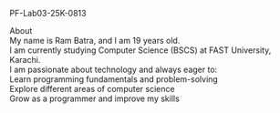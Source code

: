  PF-Lab03-25K-0813  

About  
My name is Ram Batra, and I am 19 years old.  
I am currently studying Computer Science (BSCS) at FAST University, Karachi.  
I am passionate about technology and always eager to:  
 Learn programming fundamentals and problem-solving  
 Explore different areas of computer science  
 Grow as a programmer and improve my skills

